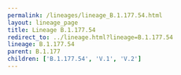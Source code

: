```yaml
---
permalink: /lineages/lineage_B.1.177.54.html
layout: lineage_page
title: Lineage B.1.177.54
redirect_to: ../lineage.html?lineage=B.1.177.54
lineage: B.1.177.54
parent: B.1.177
children: ['B.1.177.54', 'V.1', 'V.2']
---
```

